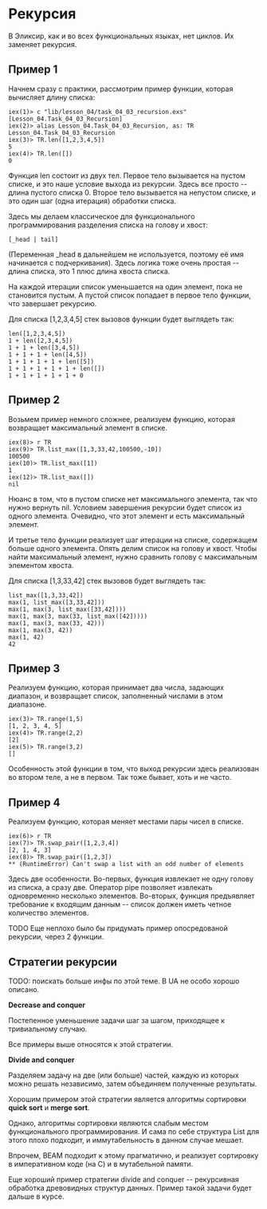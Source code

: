 # Рекурсия

В Эликсир, как и во всех функциональных языках, нет циклов. Их заменяет рекурсия.


## Пример 1

Начнем сразу с практики, рассмотрим пример функции, которая вычисляет длину списка:

```
iex(1)> c "lib/lesson_04/task_04_03_recursion.exs"
[Lesson_04.Task_04_03_Recursion]
iex(2)> alias Lesson_04.Task_04_03_Recursion, as: TR
Lesson_04.Task_04_03_Recursion
iex(3)> TR.len([1,2,3,4,5])
5
iex(4)> TR.len([])         
0
```

Функция len состоит из двух тел. Первое тело вызывается на пустом списке, и это наше условие выхода из рекурсии. Здесь все просто -- длина пустого списка 0. Второе тело вызывается на непустом списке, и это один шаг (одна итерация) обработки списка.

Здесь мы делаем классическое для функционального программирования разделения списка на голову и хвост:
```
[_head | tail]
```
(Переменная _head в дальнейшем не используется, поэтому её имя начинается с подчеркивания). Здесь логика тоже очень простая -- длина списка, это 1 плюс длина хвоста списка.

На каждой итерации список уменьшается на один элемент, пока не становится пустым. А пустой список попадает в первое тело функции, что завершает рекурсию.

Для списка [1,2,3,4,5] стек вызовов функции будет выглядеть так:
```
len([1,2,3,4,5])
1 + len([2,3,4,5])
1 + 1 + len([3,4,5])
1 + 1 + 1 + len([4,5])
1 + 1 + 1 + 1 + len([5])
1 + 1 + 1 + 1 + 1 + len([])
1 + 1 + 1 + 1 + 1 + 0
```


## Пример 2

Возьмем пример немного сложнее, реализуем функцию, которая возвращает максимальный элемент в списке.

```
iex(8)> r TR
iex(9)> TR.list_max([1,3,33,42,100500,-10])
100500
iex(10)> TR.list_max([1])
1
iex(12)> TR.list_max([])
nil
```

Нюанс в том, что в пустом списке нет максимального элемента, так что нужно вернуть nil. Условием завершения рекурсии будет список из одного элемента. Очевидно, что этот элемент и есть максимальный элемент. 

И третье тело функции реализует шаг итерации на списке, содержащем больше одного элемента. Опять делим список на голову и хвост. Чтобы найти максимальный элемент, нужно сравнить голову с максимальным элементом хвоста.

Для списка [1,3,33,42] стек вызовов будет выглядеть так:
```
list_max([1,3,33,42])
max(1, list_max([3,33,42]))
max(1, max(3, list_max([33,42])))
max(1, max(3, max(33, list_max([42]))))
max(1, max(3, max(33, 42)))
max(1, max(3, 42))
max(1, 42)
42
```


## Пример 3

Реализуем функцию, которая принимает два числа, задающих диапазон, и возвращает список, заполненный числами в этом диапазоне.

```
iex(3)> TR.range(1,5)
[1, 2, 3, 4, 5]
iex(4)> TR.range(2,2)
[2]
iex(5)> TR.range(3,2)
[]
```

Особенность этой функции в том, что выход рекурсии здесь реализован во втором теле, а не в первом. Так тоже бывает, хоть и не часто. 


## Пример 4

Реализуем функцию, которая меняет местами пары чисел в списке.

```
iex(6)> r TR
iex(7)> TR.swap_pair([1,2,3,4])
[2, 1, 4, 3]
iex(8)> TR.swap_pair([1,2,3])  
** (RuntimeError) Can't swap a list with an odd number of elements
```

Здесь две особенности. Во-первых, функция извлекает не одну голову из списка, а сразу две. Оператор pipe позволяет извлекать одновременно несколько элементов. Во-вторых, функция предъявляет требование к входящим данным -- список должен иметь четное количество элементов.


TODO Еще неплохо было бы придумать пример опосредованой рекурсии, через 2 функции.


## Стратегии рекурсии

TODO: поискать больше инфы по этой теме. В UA не особо хорошо описано.

**Decrease and conquer**

Постепенное уменьшение задачи шаг за шагом, приходящее к тривиальному случаю.

Все примеры выше относятся к этой стратегии.


**Divide and conquer**

Разделяем задачу на две (или больше) частей, каждую из которых можно решать независимо, затем объединяем полученные результаты. 

Хорошим примером этой стратегии является алгоритмы сортировки **quick sort** и **merge sort**. 

Однако, алгоритмы сортировки являются слабым местом функционального программирования. И сама по себе структура List для этого плохо подходит, и иммутабельность в данном случае мешает. 

Впрочем, BEAM подходит к этому прагматично, и реализует сортировку в императивном коде (на С) и в мутабельной памяти. 

Еще хороший пример стратегии divide and conquer -- рекурсивная обработка древовидных структур данных. Пример такой задачи будет дальше в курсе.

